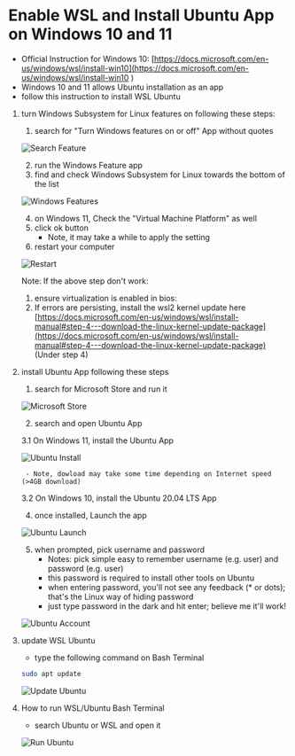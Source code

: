 
# Enable WSL and Install Ubuntu App on Windows 10 and 11

- Official Instruction for Windows 10: [https://docs.microsoft.com/en-us/windows/wsl/install-win10](https://docs.microsoft.com/en-us/windows/wsl/install-win10
)
- Windows 10 and 11 allows Ubuntu installation as an app
- follow this instruction to install WSL Ubuntu

1. turn Windows Subsystem for Linux features on following these steps:
    1. search for "Turn Windows features on or off" App without quotes

    ![Search Feature](WSL-Search-Feature.png)

    2. run the Windows Feature app
    3. find and check Windows Subsystem for Linux towards the bottom of the list

    ![Windows Features](WSL-Check-Feature.png)

    4. on Windows 11, Check the "Virtual Machine Platform" as well 
    5. click ok button
        - Note, it may take a while to apply the setting
    6. restart your computer

    ![Restart](WSL-Restart.png)

    Note: If the above step don't work:
    1. ensure virtualization is enabled in bios: 
    2. If errors are persisting, install the wsl2 kernel update here [https://docs.microsoft.com/en-us/windows/wsl/install-manual#step-4---download-the-linux-kernel-update-package](https://docs.microsoft.com/en-us/windows/wsl/install-manual#step-4---download-the-linux-kernel-update-package) (Under step 4)

2. install Ubuntu App following these steps
    1. search for Microsoft Store and run it

    ![Microsoft Store](WSL-Store.png)

    2. search and open Ubuntu App

    3.1 On Windows 11, install the Ubuntu App

    ![Ubuntu Install](WSL-Ubuntu-Install.png)

        - Note, dowload may take some time depending on Internet speed (>4GB download)

    3.2 On Windows 10, install the Ubuntu 20.04 LTS App

    4. once installed, Launch the app

    ![Ubuntu Launch](WSL-Ubuntu-Launch.png)

    5. when prompted, pick username and password
        - Notes: pick simple easy to remember username (e.g. user) and password (e.g. user)
        - this password is required to install other tools on Ubuntu
        - when entering password, you'll not see any feedback (* or dots); that's the Linux way of hiding password
        - just type password in the dark and hit enter; believe me it'll work!

    ![Ubuntu Account](WSL-Ubuntu-Account.png)

3. update WSL Ubuntu
    - type the following command on Bash Terminal

    ```bash
    sudo apt update
    ```

    ![Update Ubuntu](WSL-Update.png)

4. How to run WSL/Ubuntu Bash Terminal
    - search Ubuntu or WSL and open it

    ![Run Ubuntu](WSL-Run-Ubuntu.png)